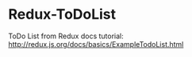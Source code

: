 # Redux-ToDoList
ToDo List from Redux docs tutorial: http://redux.js.org/docs/basics/ExampleTodoList.html
